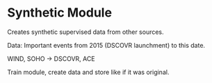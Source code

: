 # Synthetic Module
Creates synthetic supervised data from other sources.

Data:
Important events from 2015 (DSCOVR launchment) to this date.

WIND, SOHO -> DSCOVR, ACE

Train module, create data and store like if it was original.
